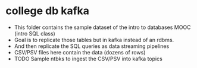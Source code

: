 

# college db kafka
- This folder contains the sample dataset of the intro to databases MOOC (intro SQL class)
- Goal is to replicate those tables but in kafka instead of an rdbms.
- And then replicate the SQL queries as data streaming pipelines
- CSV/PSV files here contain the data (dozens of rows)
- TODO Sample ntbks to ingest the CSV/PSV into kafka topics


















